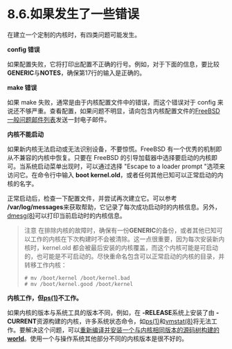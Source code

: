 # 8.6.如果发生了一些错误

在建立一个定制的内核时，有四类问题可能发生。

**config 错误**

如果配置失败，它将打印出配置不正确的行号。例如，对于下面的信息，要比较**GENERIC**与**NOTES**，确保第17行的输入是正确的。

**make 错误** 

如果 make 失败，通常是由于内核配置文件中的错误，而这个错误对于 config 来说还不够严重。查看配置，如果问题不明显，请向包含内核配置文件的[FreeBSD一般问题邮件列表](https://lists.freebsd.org/subscription/freebsd-questions)发送一封电子邮件。

**内核不能启动**

如果新内核无法启动或无法识别设备，不要惊慌。FreeBSD 有一个优秀的机制即从不兼容的内核中恢复。只要在 FreeBSD 的引导加载器中选择要启动的内核即可。当系统启动菜单出现时，可以通过选择 "Escape to a loader prompt "选项来访问它。在命令行中输入 **boot kernel.old**，或者任何其他已知可以正常启动的内核的名字。

正常启动后，检查一下配置文件，并尝试再次建立它。可以参考 **/var/log/messages**来获取帮助，它记录了每次成功启动时的内核信息。另外，[dmesg(8)](https://www.freebsd.org/cgi/man.cgi?query=dmesg&sektion=8&format=html)可以打印当前启动时的内核信息。

>注意
>在排除内核的故障时，确保有一份**GENERIC**的备份，或者其他已知可以工作的内核在下次构建时不会被清除。这一点很重要，因为每次安装新内核时，kernel.old 都会被最后安装的内核覆盖，而这个内核可能是可启动的，也可能是不可启动的。尽快重命名包含可以正常启动的内核的目录，并转移工作内核：
>```
># mv /boot/kernel /boot/kernel.bad
># mv /boot/kernel.good /boot/kernel
>```

**内核工作，但[ps(1)](https://www.freebsd.org/cgi/man.cgi?query=ps&sektion=1&format=html)不工作。**

如果内核的版本与系统工具的版本不同，例如，在 **-RELEASE**系统上安装了由 **-CURRENT**资源构建的内核，许多系统状态命令，如[ps(1)](https://www.freebsd.org/cgi/man.cgi?query=ps&sektion=1&format=html)和[vmstat(8)](https://www.freebsd.org/cgi/man.cgi?query=vmstat&sektion=8&format=html)将无法工作。要解决这个问题，可以[重新编译并安装一个与内核相同版本的源码树构建的**world**](https://docs.freebsd.org/en/books/handbook/cutting-edge/index.html#makeworld)。使用一个与操作系统其他部分不同的内核版本是很不好的。
